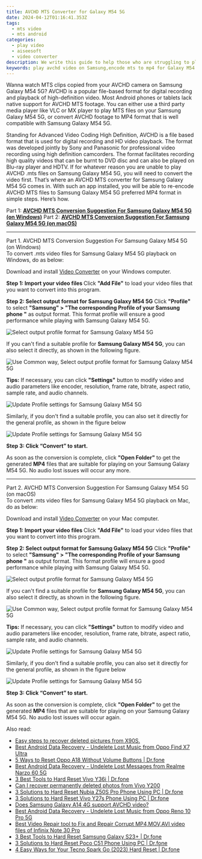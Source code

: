 ```yaml
---
title: AVCHD MTS Converter for Galaxy M54 5G
date: 2024-04-12T01:16:41.353Z
tags: 
  - mts video
  - mts android
categories: 
  - play video
  - aiseesoft
  - video converter
description: We write this guide to help those who are struggling to play AVCHD files on Samsung Galaxy M54 5G. It displays a way of converting AVCHD media to MP4 format for viewing on Samsung Galaxy M54 5G with optimum performance. 
keywords: play avchd video on Samsung,encode mts to mp4 for Galaxy M54 5G,avchd player for Samsung Galaxy M54 5G,play mts on Galaxy M54 5G,Samsung Galaxy M54 5G playback AVCHD,encode mts to mp4 for Samsung,best mts transcoder android,playing mts videos on phone android,mts video converter for android,how to converter 720p to mts on android,video to mts codec converter for android,mts converter android 2018
---
```



<div class="atpl-content atpl-for-aiseesoft-video-converter play-mts-on-android">

<div class="atpl-post-description-part-1">
<div class="tpl-content-sub-paragraph-normal">
  <p>
    Wanna watch MTS clips copied from your AVCHD camera on Samsung Galaxy M54 5G? AVCHD is a popular file-based format for digital recording and playback of high-definition video. Most Android phones or tablets lack native support for AVCHD MTS footage. You can either use a third party media player like VLC or MX player to play MTS files on your Samsung Galaxy M54 5G, or convert AVCHD footage to MP4 format that is well compatible with Samsung Galaxy M54 5G.
  </p>
</div>
</div>



<div class="atpl-post-device-model-description">
  
</div>

<div class="atpl-post-description-part-2">
<div class="tpl-content-sub-paragraph-content">
  <p>
    Standing for Advanced Video Coding High Definition, AVCHD is a file based format that is used for digital recording and HD video playback. The format was developed jointly by Sony and Panasonic for professional video recording using high definition camcorders. The format facilitates recording high quality videos that can be burnt to DVD disc and can also be played on Blu-ray player and HDTV. If for whatever reason you are unable to play AVCHD .mts files on Samsung Galaxy M54 5G, you will need to convert the video first. That’s where an AVCHD MTS converter for Samsung Galaxy M54 5G comes in. With such an app installed, you will be able to re-encode AVCHD MTS files to Samsung Galaxy M54 5G preferred MP4 format in simple steps. Here’s how.
  </p>
</div>
</div>

Part 1: <strong><a href="#p1">AVCHD MTS Conversion Suggestion For Samsung Galaxy M54 5G (on Windows)</a></strong>
Part 2: <strong><a href="#p2">AVCHD MTS Conversion Suggestion For Samsung Galaxy M54 5G (on macOS)</a></strong>

<!-- Part 1 -->
<a id="p1" name="p1" ></a><hr>

<div class="atpl-step-part-style">Part 1. AVCHD MTS Conversion Suggestion For Samsung Galaxy M54 5G (on Windows)</div>
To convert .mts video files for Samsung Galaxy M54 5G playback on Windows, do as below:

Download and install <a class="atpl-step-content-a-style" href="https://tools.techidaily.com/aiseesoft-total-video-converter/" >Video Converter</a> on your Windows computer.

<strong>Step 1: Import your video files </strong>
Click <b>"Add File"</b> to load your video files that you want to convert into this program.

<strong>Step 2: Select output format for Samsung Galaxy M54 5G</strong>
Click <b>"Profile"</b> to select <b>"Samsung" > "The corresponding Profile of your Samsung phone "</b> as output format. This format profile will ensure a good performance while playing with Samsung Galaxy M54 5G.

<img src="https://tools.techidaily.com/images/apps/aiseesoft/video-converter/devices/samsung/fv.mp4/win/profile.png" class="atpl-imgstyle" alt="Select output profile format for Samsung Galaxy M54 5G" />

If you can't find a suitable profile for **Samsung Galaxy M54 5G**, you can also select it directly, as shown in the following figure.

<img src="https://tools.techidaily.com/images/apps/aiseesoft/video-converter/devices/common_android/fv.mp4/win/profile.png" class="atpl-imgstyle" alt="Use Common way, Select output profile format for Samsung Galaxy M54 5G" />

<strong>Tips:</strong>
If necessary, you can click <b>"Settings"</b> button to modify video and audio parameters like encoder, resolution, frame rate, bitrate, aspect ratio, sample rate, and audio channels. 

<img src="https://tools.techidaily.com/images/apps/aiseesoft/video-converter/devices/samsung/fv.mp4/win/settings-5.png" class="atpl-imgstyle"  alt="Update Profile settings for Samsung Galaxy M54 5G" />

Similarly, if you don't find a suitable profile, you can also set it directly for the general profile, as shown in the figure below

<img src="https://tools.techidaily.com/images/apps/aiseesoft/video-converter/devices/common_android/fv.mp4/win/settings.png" class="atpl-imgstyle"  alt="Update Profile settings for Samsung Galaxy M54 5G" />

<strong>Step 3: Click “Convert” to start.</strong>

As soon as the conversion is complete, click <b>"Open Folder"</b> to get the generated <b>MP4</b> files that are suitable for playing on your Samsung Galaxy M54 5G. No audio lost issues will occur any more.

<!-- Part 2 -->
<a id="p2" name="p2"></a><hr>

<div class="atpl-step-part-style">Part 2. AVCHD MTS Conversion Suggestion For Samsung Galaxy M54 5G (on macOS)</div>
To convert .mts video files for Samsung Galaxy M54 5G playback on Mac, do as below:

Download and install <a class="atpl-step-content-a-style" href="https://tools.techidaily.com/aiseesoft-total-video-converter/" >Video Converter</a> on your Mac computer.

<strong>Step 1: Import your video files </strong>
Click <b>"Add File"</b> to load your video files that you want to convert into this program.

<strong>Step 2: Select output format for Samsung Galaxy M54 5G</strong>
Click <b>"Profile"</b> to select <b>"Samsung" > "The corresponding Profile of your Samsung phone "</b> as output format. This format profile will ensure a good performance while playing with Samsung Galaxy M54 5G.

<img src="https://tools.techidaily.com/images/apps/aiseesoft/video-converter/devices/samsung/fv.mp4/mac/profile.png" class="atpl-imgstyle" alt="Select output profile format for Samsung Galaxy M54 5G" />

If you can't find a suitable profile for **Samsung Galaxy M54 5G**, you can also select it directly, as shown in the following figure.

<img src="https://tools.techidaily.com/images/apps/aiseesoft/video-converter/devices/common_android/fv.mp4/mac/profile.png" class="atpl-imgstyle" alt="Use Common way, Select output profile format for Samsung Galaxy M54 5G" />

<strong>Tips:</strong>
If necessary, you can click <b>"Settings"</b> button to modify video and audio parameters like encoder, resolution, frame rate, bitrate, aspect ratio, sample rate, and audio channels. 

<img src="https://tools.techidaily.com/images/apps/aiseesoft/video-converter/devices/samsung/fv.mp4/mac/settings.png" class="atpl-imgstyle"  alt="Update Profile settings for Samsung Galaxy M54 5G" />

Similarly, if you don't find a suitable profile, you can also set it directly for the general profile, as shown in the figure below

<img src="https://tools.techidaily.com/images/apps/aiseesoft/video-converter/devices/common_android/fv.mp4/win/settings.png" class="atpl-imgstyle"  alt="Update Profile settings for Samsung Galaxy M54 5G" />

<strong>Step 3: Click “Convert” to start.</strong>


As soon as the conversion is complete, click <b>"Open Folder"</b> to get the generated <b>MP4</b> files that are suitable for playing on your Samsung Galaxy M54 5G. No audio lost issues will occur again.


<ins class="adsbygoogle"
     style="display:block"
     data-ad-client="ca-pub-7571918770474297"
     data-ad-slot="8358498916"
     data-ad-format="auto"
     data-full-width-responsive="true"></ins>


</div>
<span class="atpl-alsoreadstyle">Also read:</span>
<div><ul>
<li><a href="https://phone-solutions.techidaily.com/easy-steps-to-recover-deleted-pictures-from-x90s-by-fonelab-android-recover-pictures/" ><u>Easy steps to recover deleted pictures from X90S.</u></a></li>
<li><a href="https://phone-solutions.techidaily.com/best-android-data-recovery-undelete-lost-music-from-oppo-find-x7-ultra-by-fonelab-android-recover-music/" ><u>Best Android Data Recovery - Undelete Lost Music from Oppo Find X7 Ultra</u></a></li>
<li><a href="https://phone-solutions.techidaily.com/5-ways-to-reset-oppo-a18-without-volume-buttons-drfone-by-drfone-reset-android-reset-android/" ><u>5 Ways to Reset Oppo A18 Without Volume Buttons | Dr.fone</u></a></li>
<li><a href="https://phone-solutions.techidaily.com/best-android-data-recovery-undelete-lost-messages-from-realme-narzo-60-5g-by-fonelab-android-recover-messages/" ><u>Best Android Data Recovery - Undelete Lost Messages from Realme Narzo 60 5G</u></a></li>
<li><a href="https://phone-solutions.techidaily.com/3-best-tools-to-hard-reset-vivo-y36i-drfone-by-drfone-reset-android-reset-android/" ><u>3 Best Tools to Hard Reset Vivo Y36i | Dr.fone</u></a></li>
<li><a href="https://phone-solutions.techidaily.com/can-i-recover-permanently-deleted-photos-from-vivo-y200-by-stellar-photo-recovery-android-mobile-photo-recover/" ><u>Can I recover permanently deleted photos from Vivo Y200</u></a></li>
<li><a href="https://phone-solutions.techidaily.com/3-solutions-to-hard-reset-nubia-z50s-pro-phone-using-pc-drfone-by-drfone-reset-android-reset-android/" ><u>3 Solutions to Hard Reset Nubia Z50S Pro Phone Using PC | Dr.fone</u></a></li>
<li><a href="https://phone-solutions.techidaily.com/3-solutions-to-hard-reset-vivo-y27s-phone-using-pc-drfone-by-drfone-reset-android-reset-android/" ><u>3 Solutions to Hard Reset Vivo Y27s Phone Using PC | Dr.fone</u></a></li>
<li><a href="https://phone-solutions.techidaily.com/does-samsung-galaxy-a14-4g-support-avchd-video-by-aiseesoft-video-converter-play-mts-on-android/" ><u>Does Samsung Galaxy A14 4G support AVCHD video?</u></a></li>
<li><a href="https://phone-solutions.techidaily.com/best-android-data-recovery-undelete-lost-music-from-oppo-reno-10-pro-5g-by-fonelab-android-recover-music/" ><u>Best Android Data Recovery - Undelete Lost Music from Oppo Reno 10 Pro 5G</u></a></li>
<li><a href="https://phone-solutions.techidaily.com/best-video-repair-tool-to-fix-and-repair-corrupt-mp4-mov-avi-video-files-of-infinix-note-30-pro-by-stellar-video-repair-mobile-video-repair/" ><u>Best Video Repair tool to Fix and Repair Corrupt MP4,MOV,AVI video files of Infinix Note 30 Pro</u></a></li>
<li><a href="https://phone-solutions.techidaily.com/3-best-tools-to-hard-reset-samsung-galaxy-s23plus-drfone-by-drfone-reset-android-reset-android/" ><u>3 Best Tools to Hard Reset Samsung Galaxy S23+ | Dr.fone</u></a></li>
<li><a href="https://phone-solutions.techidaily.com/3-solutions-to-hard-reset-poco-c51-phone-using-pc-drfone-by-drfone-reset-android-reset-android/" ><u>3 Solutions to Hard Reset Poco C51 Phone Using PC | Dr.fone</u></a></li>
<li><a href="https://phone-solutions.techidaily.com/4-easy-ways-for-your-tecno-spark-go-2023-hard-reset-drfone-by-drfone-reset-android-reset-android/" ><u>4 Easy Ways for Your Tecno Spark Go (2023) Hard Reset | Dr.fone</u></a></li>
</ul></div>

<ins class="adsbygoogle"
    style="display:block"
    data-ad-format="autorelaxed"
    data-ad-client="ca-pub-7571918770474297"
    data-ad-slot="1223367746"></ins>
